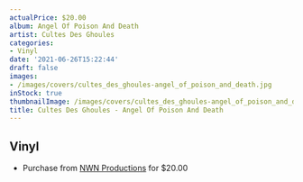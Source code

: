 ```yaml
---
actualPrice: $20.00
album: Angel Of Poison And Death
artist: Cultes Des Ghoules
categories:
- Vinyl
date: '2021-06-26T15:22:44'
draft: false
images:
- /images/covers/cultes_des_ghoules-angel_of_poison_and_death.jpg
inStock: true
thumbnailImage: /images/covers/cultes_des_ghoules-angel_of_poison_and_death-thumb.jpg
title: Cultes Des Ghoules - Angel Of Poison And Death
---
```


## Vinyl
* Purchase from [NWN Productions](http://shop.nwnprod.com/index.php?route=product/product&path=75&product_id=15316&sort=pd.name&order=ASC) for $20.00
